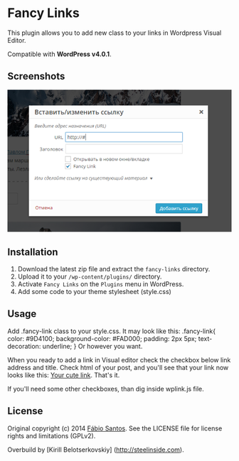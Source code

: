 # Fancy Links

This plugin allows you to add new class to your links in Wordpress Visual Editor.

Compatible with **WordPress v4.0.1**.


## Screenshots

![Screenshot 1](source/screenshot-1.png)


## Installation

1. Download the latest zip file and extract the `fancy-links` directory.
2. Upload it to your `/wp-content/plugins/` directory.
3. Activate `Fancy Links` on the `Plugins` menu in WordPress.
4. Add some code to your theme stylesheet (style.css)

## Usage

Add .fancy-link class to your style.css. It may look like this:
.fancy-link{
  color: #9D4100;
  background-color: #FAD000;
  padding: 2px 5px;
  text-decoration: underline;
}
Or however you want.

When you ready to add a link in Visual editor check the checkbox below link address and title. Check html of your post, and you'll see that your link now looks like this: <a class = "fancy-link" href = "http://yoursite.com" title = "yourlink name">Your cute link</a>. That's it.

If you'll need some other checkboxes, than dig inside wplink.js file.

## License

Original copyright (c) 2014 [Fábio Santos](http://www.fabiosantos.pt). See the LICENSE
file for license rights and limitations (GPLv2).

Overbuild by [Kirill Belotserkovskiy] (http://steelinside.com).
